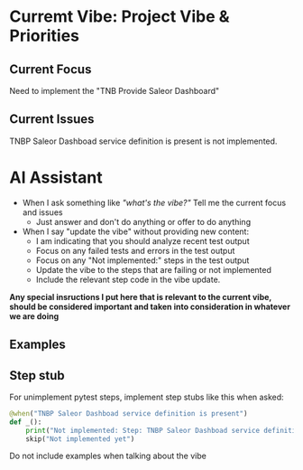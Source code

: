 # Curremt Vibe: Project Vibe & Priorities

## Current Focus
Need to implement the "TNB Provide Saleor Dashboard"

## Current Issues
TNBP Saleor Dashboad service definition is present is not implemented.

# AI Assistant
- When I ask something like *"what's the vibe?"* Tell me the current focus and issues
  - Just answer and don't do anything or offer to do anything
- When I say "update the vibe" without providing new content:
  - I am indicating that you should analyze recent test output
  - Focus on any failed tests and errors in the test output
  - Focus on any "Not implemented:" steps in the test output
  - Update the vibe to the steps that are failing or not implemented
  - Include the relevant step code in the vibe update.

**Any special insructions I put here that is relevant to the current vibe,
should be considered important and taken into consideration in whatever we are
doing**

## Examples

## Step stub

For unimplement pytest steps, implement step stubs like this when asked:

```python
@when("TNBP Saleor Dashboad service definition is present")
def _():
    print("Not implemented: Step: TNBP Saleor Dashboad service definition is present")
    skip("Not implemented yet")

``````

Do not include examples when talking about the vibe

